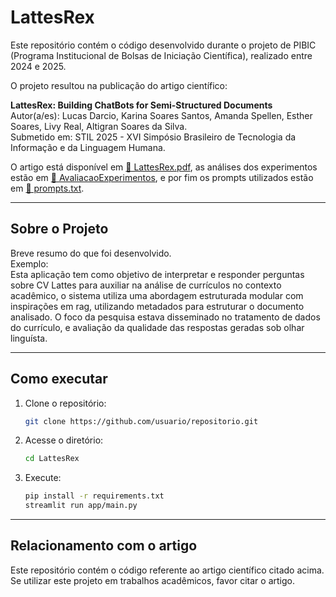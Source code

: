 # LattesRex

Este repositório contém o código desenvolvido durante o projeto de PIBIC (Programa Institucional de Bolsas de Iniciação Científica), realizado entre 2024 e 2025.  

O projeto resultou na publicação do artigo científico:

**LattesRex: Building ChatBots for Semi-Structured Documents**  
Autor(a/es): Lucas Darcio, Karina Soares Santos, Amanda Spellen, Esther Soares, Livy Real, Altigran Soares da Silva.  
Submetido em: STIL 2025 - XVI Simpósio Brasileiro de Tecnologia da Informação e da Linguagem Humana.  

O artigo está disponível em [📄 LattesRex.pdf](docs/LattesRex.pdf), as análises dos experimentos estão em [📂 AvaliacaoExperimentos](docs/AvaliacaoExperimentos), e por fim os prompts utilizados estão em [📝 prompts.txt](docs/prompts.txt).

---

## Sobre o Projeto
Breve resumo do que foi desenvolvido.  
Exemplo:  
Esta aplicação tem como objetivo de interpretar e responder perguntas sobre CV Lattes para auxiliar na análise de currículos no contexto acadêmico, o sistema utiliza uma abordagem estruturada modular com inspirações em rag, utilizando metadados para estruturar o documento analisado. O foco da pesquisa estava disseminado no tratamento de dados do currículo, e avaliação da qualidade das respostas geradas sob olhar linguísta.

---

## Como executar
1. Clone o repositório:
   ```bash
   git clone https://github.com/usuario/repositorio.git
   ```
2. Acesse o diretório:
   ```bash
   cd LattesRex
   ```
3. Execute:
   ```bash
   pip install -r requirements.txt
   streamlit run app/main.py
   ```
---

## Relacionamento com o artigo
Este repositório contém o código referente ao artigo científico citado acima.
Se utilizar este projeto em trabalhos acadêmicos, favor citar o artigo.
